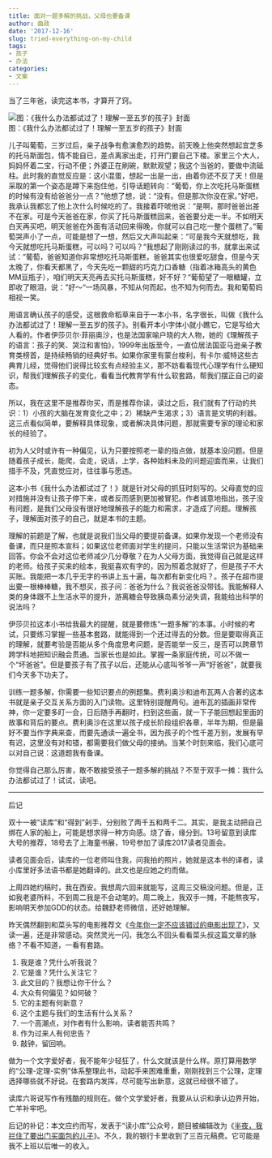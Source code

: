```yaml
---
title: 面对一题多解的挑战，父母也要备课
author: 曲政
date: '2017-12-16'
slug: tried-everything-on-my-child
tags:
- 孩子
- 办法
categories:
- 文案
---
```

当了三年爸，读完这本书，才算开了窍。

![图：《我什么办法都试过了！理解一至五岁的孩子》封面](https://tva1.sinaimg.cn/large/006tNbRwly1g9qq76tihrj30ty13ehdt.jpg)  
图：《我什么办法都试过了！理解一至五岁的孩子》封面

儿子叫葡萄，三岁过后，亲子战争有愈演愈烈的趋势。前天晚上他突然想起宜芝多的托马斯面包，情不能自已，差点离家出走，打开门要自己下楼。家里三个大人，妈妈怀着二宝，行动不便；外婆正在刷碗，默默观望；我这个当爸的，要做中流砥柱。此时我的直觉反应是：这小混蛋，想起一出是一出，由着你还不反了天！但是采取的第一个姿态是蹲下来抱住他，引导话题转向：“葡萄，你上次吃托马斯蛋糕的时候有没有给爸爸分一点？”他想了想，说：“没有。但是那次你没在家。”好吧，我承认我都忘了他上次什么时候吃的了。我接着吓唬他说：“是啊，那时爸爸出差不在家。可是今天爸爸在家，你买了托马斯蛋糕回来，爸爸要分走一半。不如明天白天再买吧，明天爸爸在外面有活动回来得晚，你就可以自己吃一整个蛋糕了。”葡萄哭声小了一点，可能是想了一想，然后又大声叫起来：“可是我今天就想吃，我今天就想吃托马斯蛋糕，可以吗？可以吗？“我想起了刚刚读过的书，就拿出来试试：”葡萄，爸爸知道你非常想吃托马斯蛋糕，爸爸其实也很爱吃甜食，但是今天太晚了，你看天都黑了，今天先吃一颗甜的巧克力口香糖（指着冰箱高头的黄色MM豆瓶子），咱们明天天亮再去买托马斯蛋糕，好不好？“葡萄望了一眼糖罐，立即收了眼泪，说：”好～“一场风暴，不知从何而起，也不知为何而去。我和葡萄妈相视一笑。

用语言确认孩子的感受，这根救命稻草来自于一本小书，名字很长，叫做《我什么办法都试过了！理解一至五岁的孩子》。别看开本小字体小就小瞧它，它是写给大人看的。作者伊莎贝尔·菲丽奥沙，也是法国家喻户晓的大人物，她的《理解孩子的语言：孩子的笑、哭泣和害怕》，1999年出版至今，一直位居法国亚马逊亲子教育类榜首，是持续畅销的经典好书。如果你家里有蒙台梭利，有卡尔·威特这些古典育儿经，觉得他们说得比较玄有点经验主义，那不妨看看现代心理学有什么硬知识，帮我们理解孩子的变化，看看当代教育学有什么软套路，帮我们摆正自己的姿态。

所以，我在这里不是推荐你买，而是推荐你读，读过之后，我们就有了行动的共识：1）小孩的大脑在发育变化之中；2）稀缺产生渴求；3）语言是文明的利器。这三点看似简单，要解释具体现象，或者解决具体问题，那就需要专家的理论和家长的经验了。

初为人父时或许有一种偏见，认为只要按照老一辈的指点做，就基本没问题。但是随着孩子成长，能爬，会走，说话，上学，各种始料未及的问题迎面而来，让我们措手不及，凭直觉应对，往往事与愿违。

这本小书《我什么办法都试过了！》就是针对父母的抓狂时刻写的。父母直觉的应对措施并没有让孩子停下来，或者反而感到更加被冒犯。作者诚意地指出，孩子没有问题，是我们父母没有很好地理解孩子的能力和需求，才造成了问题。理解孩子，理解面对孩子的自己，就是本书的主题。

理解的前题是了解，也就是说我们当父母的要提前备课。如果你发现一个老师没有备课，而只是照本宣科；如果这位老师面对学生的提问，只能以生活常识为基础来回答。你会不会对这位老师减少几分尊敬？在为人父母方面，我觉得自己就是这样的老师。给孩子买来的绘本，我挺喜欢有字的，因为照着念就好了，但是孩子不大买账。我能把一本几乎无字的书讲上五十遍，每次都有新变化吗？。孩子在超市提出要一根棒棒糖，我不想买，孩子问：爸爸为什么？我说爸爸没带钱。我能解释人类的身体跟不上生活水平的提升，游离糖会导致胰岛素分泌失调，我能给出科学的说法吗？

伊莎贝拉这本小书给我最大的提醒，就是要修炼“一题多解”的本事。小时候的考试，只要练习掌握一些基本套路，就能得到一个还过得去的分数。但是要取得真正的理解，就要考验是否能从多个角度思考问题，是否能举一反三，是否可以跨章节跨学科地把知识融会贯通。当家长也是如此。掌握一条家庭传统，可以不做一个“坏爸爸”。但是要孩子有了孩子以后，还能从心底叫爷爷一声“好爸爸”，就要我们今天多下功夫了。

训练一题多解，你需要一些知识要点的例题集。费利奥沙和迪布瓦两人合著的这本书就是亲子交互关系方面的入门读物。这里特别提醒两句。迪布瓦的插画非常传神，你一定要多盯一会，日后随手再翻时，扫到这些画，就一下子能回想起里面的故事和背后的要点。费利奥沙在这里以孩子成长阶段组织各章，半年为期，但是最好不要当作字典来查，而要先通读一遍全书，因为孩子的个性千差万别，发展有早有迟，这里没有对和错，都需要我们做父母的接纳。当某个时刻来临，我们心底可以对自己说：这道题我有备课。

你觉得自己那么厉害，敢不敢接受孩子一题多解的挑战？不至于双手一摊：我什么办法都试过了！试试，读吧。

------

后记

双十一被“读库”和“得到”剁手，分别败了两千五和两千二。其实，是我主动把自己绑在人家的船上，可能是想求得一种方向感。烧了香，缘分到。13号留意到读库大号的推荐，18号去了上海童书展，19号参加了读库2017读者见面会。

读者见面会后，读库的一位老师叫住我，问我拍的照片，她就是这本书的译者，读小库里好多法语书都是她翻译的。此文也是应她之约而做。

上周四她约稿时，我在西安。我想周六回来就能写，这周三交稿没问题。但是，正如我老婆所料，不到周二我是不会动笔的。周二晚上，我双手一摊，不能熬夜写，影响明天参加GDD的状态。给魏舒老师微信，还好她理解。

昨天偶然翻到和菜头写的电影推荐文《[今年你一定不应该错过的电影出现了](https://link.jianshu.com?t=https://mp.weixin.qq.com/s/zRjXU8b5vgbJSygnxKpL5Q)》，又读一遍，还是非常感动。突然灵光一闪，我怎么不回头看看菜头叔这篇文章的脉络？不看不知道，一看有套路。

1.  我是谁？凭什么听我说？
2.  它是谁？凭什么关注它？
3.  此文目的？我想让你干什么？
4.  大众有何偏见？如何破？
5.  它的主题有何新意？
6.  这个主题与我们的生活有什么关系？
7.  一个高潮点，对作者有什么影响，读者能否共鸣？
8.  作为过来人有何忠告？
9.  敲钟，留回响。

做为一个文字爱好者，我不能年少轻狂了，什么文就该是什么样。原打算用数学的“公理-定理-实例”体系整理此书，动起手来困难重重，刚刚找到三个公理，定理选择哪些就不好说。在套路内发挥，尽可能写出新意，这就已经很不错了。

读库六哥说写作有残酷的规则在。做个文学爱好者，我要从认识和承认边界开始，亡羊补牢吧。

后记的补记：本文应约而写，发表于“读小库”公众号，题目被编辑改为《[半夜，我拦住了要出门买面包的儿子](https://mp.weixin.qq.com/s/_jjAwCH2nSv9PGHGPjGstg)》。不久，我的银行卡里收到了三百元稿费。它可能是我不上班以后唯一的收入。